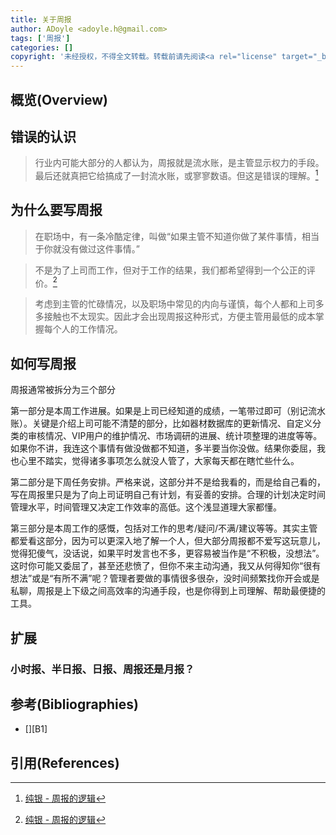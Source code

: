 ```yaml
---
title: 关于周报
author: ADoyle <adoyle.h@gmail.com>
tags: ['周报']
categories: []
copyright: '未经授权，不得全文转载。转载前请先阅读<a rel="license" target="_blank" href="//adoyle.me/blog/copyright.html">本站版权声明</a>'
---
```


## 概览(Overview)

<!-- more -->

## 错误的认识
> 行业内可能大部分的人都认为，周报就是流水账，是主管显示权力的手段。最后还就真把它给搞成了一封流水账，或寥寥数语。但这是错误的理解。[^1]

## 为什么要写周报
> 在职场中，有一条冷酷定律，叫做“如果主管不知道你做了某件事情，相当于你就没有做过这件事情。”

> 不是为了上司而工作，但对于工作的结果，我们都希望得到一个公正的评价。[^1]

> 考虑到主管的忙碌情况，以及职场中常见的内向与谨慎，每个人都和上司多多接触也不太现实。因此才会出现周报这种形式，方便主管用最低的成本掌握每个人的工作情况。
## 如何写周报

周报通常被拆分为三个部分

第一部分是本周工作进展。如果是上司已经知道的成绩，一笔带过即可（别记流水账）。关键是介绍上司可能不清楚的部分，比如器材数据库的更新情况、自定义分类的审核情况、VIP用户的维护情况、市场调研的进展、统计项整理的进度等等。如果你不讲，我连这个事情有做没做都不知道，多半要当你没做。结果你委屈，我也心里不踏实，觉得诸多事项怎么就没人管了，大家每天都在瞎忙些什么。


第二部分是下周任务安排。严格来说，这部分并不是给我看的，而是给自己看的，写在周报里只是为了向上司证明自己有计划，有妥善的安排。合理的计划决定时间管理水平，时间管理又决定工作效率的高低。这个浅显道理大家都懂。

第三部分是本周工作的感慨，包括对工作的思考/疑问/不满/建议等等。其实主管都爱看这部分，因为可以更深入地了解一个人，但大部分周报都不爱写这玩意儿，觉得犯傻气，没话说，如果平时发言也不多，更容易被当作是“不积极，没想法”。这时你可能又委屈了，甚至还悲愤了，但你不来主动沟通，我又从何得知你“很有想法”或是“有所不满”呢？管理者要做的事情很多很杂，没时间频繁找你开会或是私聊，周报是上下级之间高效率的沟通手段，也是你得到上司理解、帮助最便捷的工具。


## 扩展
### 小时报、半日报、日报、周报还是月报？

## 参考(Bibliographies)
- [][B1]

## 引用(References)
[^1]: [纯银 - 周报的逻辑][R1]

[R1]: http://firecacada.blog.163.com/blog/static/707437620107435653899/
